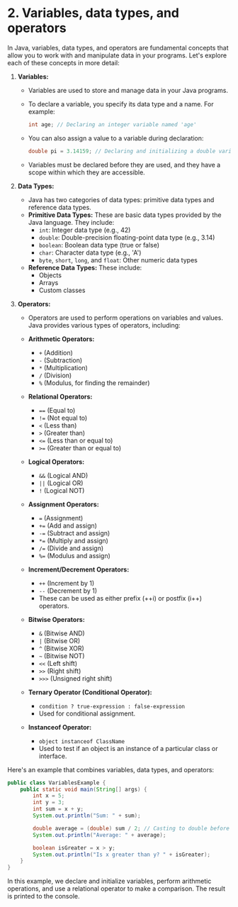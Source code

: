 # 2. Variables, data types, and operators

In Java, variables, data types, and operators are fundamental concepts that allow you to work with and manipulate data in your programs. Let's explore each of these concepts in more detail:

1. **Variables:**
   - Variables are used to store and manage data in your Java programs.
   - To declare a variable, you specify its data type and a name. For example:
   
     ```java
     int age; // Declaring an integer variable named 'age'
     ```

   - You can also assign a value to a variable during declaration:

     ```java
     double pi = 3.14159; // Declaring and initializing a double variable 'pi'
     ```

   - Variables must be declared before they are used, and they have a scope within which they are accessible.

2. **Data Types:**
   - Java has two categories of data types: primitive data types and reference data types.
   - **Primitive Data Types:** These are basic data types provided by the Java language. They include:
     - `int`: Integer data type (e.g., 42)
     - `double`: Double-precision floating-point data type (e.g., 3.14)
     - `boolean`: Boolean data type (true or false)
     - `char`: Character data type (e.g., 'A')
     - `byte`, `short`, `long`, and `float`: Other numeric data types
   - **Reference Data Types:** These include:
     - Objects
     - Arrays
     - Custom classes

3. **Operators:**
   - Operators are used to perform operations on variables and values. Java provides various types of operators, including:

   - **Arithmetic Operators:**
     - `+` (Addition)
     - `-` (Subtraction)
     - `*` (Multiplication)
     - `/` (Division)
     - `%` (Modulus, for finding the remainder)

   - **Relational Operators:**
     - `==` (Equal to)
     - `!=` (Not equal to)
     - `<` (Less than)
     - `>` (Greater than)
     - `<=` (Less than or equal to)
     - `>=` (Greater than or equal to)

   - **Logical Operators:**
     - `&&` (Logical AND)
     - `||` (Logical OR)
     - `!` (Logical NOT)

   - **Assignment Operators:**
     - `=` (Assignment)
     - `+=` (Add and assign)
     - `-=` (Subtract and assign)
     - `*=` (Multiply and assign)
     - `/=` (Divide and assign)
     - `%=` (Modulus and assign)

   - **Increment/Decrement Operators:**
     - `++` (Increment by 1)
     - `--` (Decrement by 1)
     - These can be used as either prefix (++i) or postfix (i++) operators.

   - **Bitwise Operators:**
     - `&` (Bitwise AND)
     - `|` (Bitwise OR)
     - `^` (Bitwise XOR)
     - `~` (Bitwise NOT)
     - `<<` (Left shift)
     - `>>` (Right shift)
     - `>>>` (Unsigned right shift)

   - **Ternary Operator (Conditional Operator):**
     - `condition ? true-expression : false-expression`
     - Used for conditional assignment.

   - **Instanceof Operator:**
     - `object instanceof ClassName`
     - Used to test if an object is an instance of a particular class or interface.

Here's an example that combines variables, data types, and operators:

```java
public class VariablesExample {
    public static void main(String[] args) {
        int x = 5;
        int y = 3;
        int sum = x + y;
        System.out.println("Sum: " + sum);

        double average = (double) sum / 2; // Casting to double before division
        System.out.println("Average: " + average);

        boolean isGreater = x > y;
        System.out.println("Is x greater than y? " + isGreater);
    }
}
```

In this example, we declare and initialize variables, perform arithmetic operations, and use a relational operator to make a comparison. The result is printed to the console.
